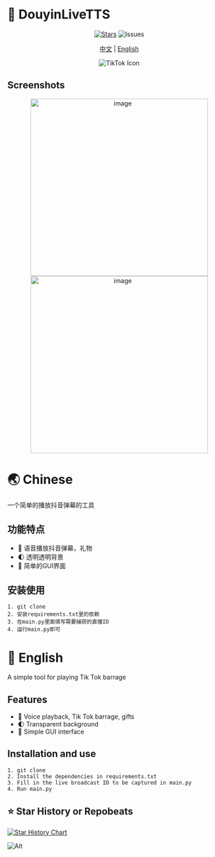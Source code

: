 # 🚀 DouyinLiveTTS

<div align="center">
  
[![Stars](https://img.shields.io/github/stars/GalacticDevOps/DouyinLiveTTS?style=flat-square&logo=github)](https://github.com/GalacticDevOps/DouyinLiveTTS/stargazers)  ![Issues](https://img.shields.io/github/issues/GalacticDevOps/DouyinLiveTTS)

[中文](#-chinese) | [English](#-english)

![TikTok Icon](https://upload.wikimedia.org/wikipedia/en/a/a9/TikTok_logo.svg)

</div>

## Screenshots

<div align="center">

<img src="https://github.com/user-attachments/assets/cc2ad5ed-aeaa-4438-83f3-66b3e259d5ba" alt="image" width="400" />
<img src="https://github.com/user-attachments/assets/19015c02-72d7-467f-baf4-7b3022293f05" alt="image" width="400" />


</div>

# 🌏 Chinese

一个简单的播放抖音弹幕的工具

## 功能特点

- 🔄 语音播放抖音弹幕，礼物
- 🌓 透明透明背景
- 🎯 简单的GUI界面

## 安装使用

```
1. git clone
2. 安装requirements.txt里的依赖
3. 在main.py里面填写需要捕获的直播ID
4. 运行main.py即可
```

# 🌟 English

A simple tool for playing Tik Tok barrage

## Features

- 🔄 Voice playback, Tik Tok barrage, gifts
- 🌓 Transparent background
- 🎯 Simple GUI interface

## Installation and use

```
1. git clone
2. Install the dependencies in requirements.txt
3. Fill in the live broadcast ID to be captured in main.py
4. Run main.py
```

## ⭐  Star History or Repobeats

[![Star History Chart](https://api.star-history.com/svg?repos=GalacticDevOps/DouyinLiveTTS&type=Date)](https://star-history.com/#GalacticDevOps/DouyinLiveTTS&Date)

![Alt](https://repobeats.axiom.co/api/embed/455110e9491daa2ebd46aa01c2e8513196592df5.svg "Repobeats analytics image")